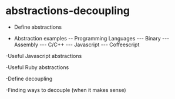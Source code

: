 # abstractions-decoupling

- Define abstractions

- Abstraction examples
-- Programming Languages
--- Binary
--- Assembly
--- C/C++
--- Javascript
--- Coffeescript

-Useful Javascript abstractions

-Useful Ruby abstractions

-Define decoupling

-Finding ways to decouple (when it makes sense)
